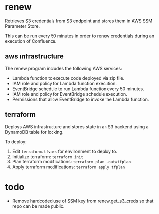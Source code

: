 # renew

Retrieves S3 credentials from S3 endpoint and stores them in AWS SSM Parameter
Store.

This can be run every 50 minutes in order to renew credentials during an 
execution of Confluence.

## aws infrastructure

The renew program includes the following AWS services:
- Lambda function to execute code deployed via zip file.
- IAM role and policy for Lambda function execution.
- EventBridge schedule to run Lambda function every 50 minutes.
- IAM role and policy for EventBridge schedule execution.
- Permissions that allow EventBridge to invoke the Lambda function.

## terraform 

Deploys AWS infrastructure and stores state in an S3 backend using a DynamoDB table for locking.

To deploy:
1. Edit `terraform.tfvars` for environment to deploy to.
3. Initialize terraform: `terraform init`
4. Plan terraform modifications: `terraform plan -out=tfplan`
5. Apply terraform modifications: `terraform apply tfplan`

# todo

- Remove hardcoded use of SSM key from renew.get_s3_creds so that repo can be made public.